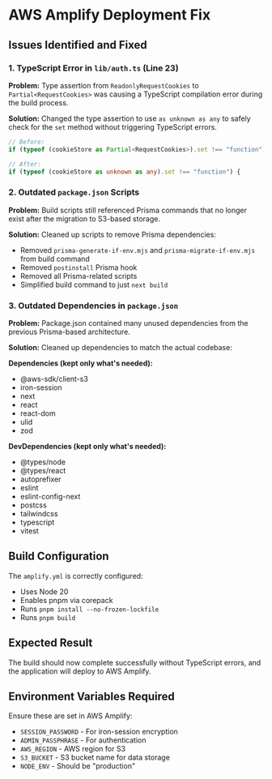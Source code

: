 # AWS Amplify Deployment Fix

## Issues Identified and Fixed

### 1. TypeScript Error in `lib/auth.ts` (Line 23)
**Problem:** Type assertion from `ReadonlyRequestCookies` to `Partial<RequestCookies>` was causing a TypeScript compilation error during the build process.

**Solution:** Changed the type assertion to use `as unknown as any` to safely check for the `set` method without triggering TypeScript errors.

```typescript
// Before:
if (typeof (cookieStore as Partial<RequestCookies>).set !== "function") {

// After:
if (typeof (cookieStore as unknown as any).set !== "function") {
```

### 2. Outdated `package.json` Scripts
**Problem:** Build scripts still referenced Prisma commands that no longer exist after the migration to S3-based storage.

**Solution:** Cleaned up scripts to remove Prisma dependencies:
- Removed `prisma-generate-if-env.mjs` and `prisma-migrate-if-env.mjs` from build command
- Removed `postinstall` Prisma hook
- Removed all Prisma-related scripts
- Simplified build command to just `next build`

### 3. Outdated Dependencies in `package.json`
**Problem:** Package.json contained many unused dependencies from the previous Prisma-based architecture.

**Solution:** Cleaned up dependencies to match the actual codebase:

**Dependencies (kept only what's needed):**
- @aws-sdk/client-s3
- iron-session
- next
- react
- react-dom
- ulid
- zod

**DevDependencies (kept only what's needed):**
- @types/node
- @types/react
- autoprefixer
- eslint
- eslint-config-next
- postcss
- tailwindcss
- typescript
- vitest

## Build Configuration
The `amplify.yml` is correctly configured:
- Uses Node 20
- Enables pnpm via corepack
- Runs `pnpm install --no-frozen-lockfile`
- Runs `pnpm build`

## Expected Result
The build should now complete successfully without TypeScript errors, and the application will deploy to AWS Amplify.

## Environment Variables Required
Ensure these are set in AWS Amplify:
- `SESSION_PASSWORD` - For iron-session encryption
- `ADMIN_PASSPHRASE` - For authentication
- `AWS_REGION` - AWS region for S3
- `S3_BUCKET` - S3 bucket name for data storage
- `NODE_ENV` - Should be "production"


